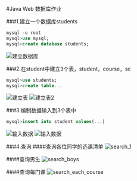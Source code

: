 #Java Web 数据库作业

###1.建立一个数据库students
```SQL
mysql -u root
mysql>use mysql;
mysql>create database students;
```
![建立数据库](https://raw.githubusercontent.com/AvengerK/JavaWebHomeworkImageResource/master/Second/createDatabase.png)

###2.在student中建立3个表，student，course，sc
```SQL
mysql>use students;
mysql>create table...
```
![建立表](https://raw.githubusercontent.com/AvengerK/JavaWebHomeworkImageResource/master/Second/createTable_1.png)
![建立表2](https://raw.githubusercontent.com/AvengerK/JavaWebHomeworkImageResource/master/Second/createTable_2.png)

###3.编制数据输入到3个表中
```SQL
mysql>insert into student values(...)
```
![输入数据](https://raw.githubusercontent.com/AvengerK/JavaWebHomeworkImageResource/master/Second/insertIntoStudent.png)
![输入数据](https://raw.githubusercontent.com/AvengerK/JavaWebHomeworkImageResource/master/Second/insertIntoCourse.png)

###4.查询
####查询各位同学的选课清单
![search_1](https://raw.githubusercontent.com/AvengerK/JavaWebHomeworkImageResource/master/Second/selectCoursesCondition.png)

####查询男生
![search_boys](https://raw.githubusercontent.com/AvengerK/JavaWebHomeworkImageResource/master/Second/selectMalesCourses.png)

####查询每门课
![search_each_course](https://raw.githubusercontent.com/AvengerK/JavaWebHomeworkImageResource/master/Second/selectEachCourse.png)
